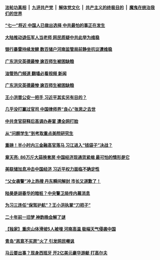 ####  [法轮功真相](../../../../basic/blob/master/README.md?t=06260401) &nbsp;|&nbsp; [九评共产党](../../../../9ping.md/blob/master/README.md?t=06260401) &nbsp;|&nbsp; [解体党文化](../../../../jtdwh.md/blob/master/README.md?t=06260401)  &nbsp;|&nbsp; [共产主义的终极目的](../../../../gczydzjmd.md/blob/master/README.md?t=06260401) &nbsp;|&nbsp; [魔鬼在统治我们的世界](../../../../mgztzwmdsj.md/blob/master/README.md?t=06260401) 

#### [“七一”将近 中国人已做出选择  中共最怕的事正在发生](../pages/soh5/632126.md?t=06260401) 
#### [大陆推动退伍军人当老师 网民质疑中共此举为维稳](../pages/soh5/632129.md?t=06260401) 
#### [银行暴雷持续发酵 数百储户河南监管局前静坐抗议遭维稳](../pages/soh5/632132.md?t=06260401) 
#### [广东洪灾英德最惨 逾百师生被困缺粮](../pages/soh5/632135.md?t=06260401) 
#### [油管热门频道 翻墙必看视频 新闻](http://45.76.130.85:81/youtube.html?06260401)
#### [广东洪灾英德最惨 逾百师生被困缺粮](../pages/soh5/632135.md?t=06260401) 
#### [王小洪晋公安一把手 习近平其实另有目的？](../pages/soh5/632063.md?t=06260401) 
#### [几乎没打赢过官司 中国律师界“良心”张思之去世](../pages/soh5/632066.md?t=06260401) 
#### [中共贪官获释后高调办寿宴 遭全网打脸](../pages/soh5/632036.md?t=06260401) 
#### [从“问题学生”到考取重点美院研究生](../pages/soh5/631943.md?t=06260401) 
#### [重磅！半小时内三金融高官落马 习江进入“钱袋子”决战？](../pages/soh5/631967.md?t=06260401) 
#### [章天亮: 86万斤大蒜换套房 中国经济现通货紧缩 最可怕的情形是它](../pages/soh5/631907.md?t=06260401) 
#### [美联储加息冲击中国经济   习近平权力面临不确定性](../pages/soh5/631940.md?t=06260401) 
#### [“父女袭警”冲上热搜 丹东瞬间解封 市长又道歉了！](../pages/soh5/631919.md?t=06260401) 
#### [陆昊是胡春华的暗桩？中央警卫局传内幕消息](../pages/soh5/631865.md?t=06260401) 
#### [为习三连任“保驾护航”？王小洪执掌“刀把子”   ](../pages/soh5/631913.md?t=06260401) 
#### [二十年前一旧梦 神韵晚会解了谜](../pages/soh5/631904.md?t=06260401) 
#### [【独家】重庆山体滑坡5人被埋  河南高温 极端天气侵袭中国](../pages/soh5/631871.md?t=06260401) 
#### [青岛“恶意不买房”火了 引发网民嘲讽](../pages/soh5/631874.md?t=06260401) 
#### [马云要出事？现身西班牙 开2亿美元豪华游艇 打高尔夫 ](../pages/soh5/631826.md?t=06260401) 
<img src='http://gfw-breaker.win/goodnews/indexes/soh5.md' width='0px' height='0px'/>
